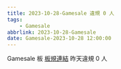 ```yaml
---
title: 2023-10-28-Gamesale 違規 0 人
tags:
    - Gamesale
abbrlink: 2023-10-28-Gamesale
date: Gamesale-2023-10-28 12:00:00
---
```

Gamesale 板 [板規連結](https://www.ptt.cc/bbs/Gossiping/M.1637425085.A.07D.html)
昨天違規 0 人
